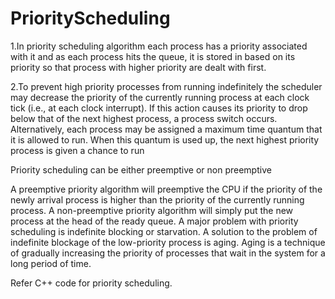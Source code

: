 # PriorityScheduling

1.In priority scheduling algorithm each process has a priority associated with it 
and as each process hits the queue, it is stored in based on its priority so 
that process with higher priority are dealt with first.

2.To prevent high priority processes from running indefinitely the scheduler may 
decrease the priority of the currently running process at each clock tick (i.e., at each clock interrupt).
If this action causes its priority to drop below that of the next highest process, a process switch occurs. 
Alternatively, each process may be assigned a maximum time quantum that it is allowed to run.
When this quantum is used up, the next highest priority process is given a chance to run

Priority scheduling can be either preemptive or non preemptive

A preemptive priority algorithm will preemptive the CPU if the priority of the newly arrival process is
higher than the priority of the currently running process.
A non-preemptive priority algorithm will simply put the new process at the head of the ready queue.
A major problem with priority scheduling is indefinite blocking or starvation. 
A solution to the problem of indefinite blockage of the low-priority process is aging.
Aging is a technique of gradually increasing the priority of processes that wait in the system for a long period of time.

 
Refer C++ code for priority scheduling.
